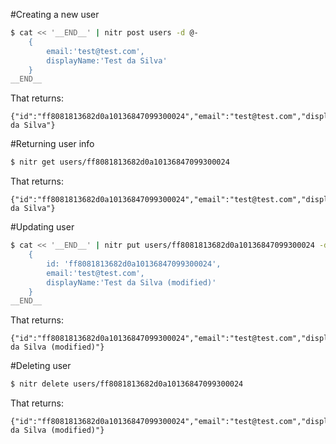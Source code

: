 #Creating a new user

``` bash
$ cat << '__END__' | nitr post users -d @-
    {
        email:'test@test.com',
        displayName:'Test da Silva'
    }
__END__
```

That returns:
```
{"id":"ff8081813682d0a10136847099300024","email":"test@test.com","displayName":"Test da Silva"}
```

#Returning user info

``` bash
$ nitr get users/ff8081813682d0a10136847099300024
```

That returns:
```
{"id":"ff8081813682d0a10136847099300024","email":"test@test.com","displayName":"Test da Silva"}
```

#Updating user

``` bash
$ cat << '__END__' | nitr put users/ff8081813682d0a10136847099300024 -d @-
    {
        id: 'ff8081813682d0a10136847099300024',
        email:'test@test.com',
        displayName:'Test da Silva (modified)'
    }
__END__
```

That returns:
```
{"id":"ff8081813682d0a10136847099300024","email":"test@test.com","displayName":"Test da Silva (modified)"}

```

#Deleting user

``` bash
$ nitr delete users/ff8081813682d0a10136847099300024
```

That returns:
```
{"id":"ff8081813682d0a10136847099300024","email":"test@test.com","displayName":"Test da Silva (modified)"}

```
